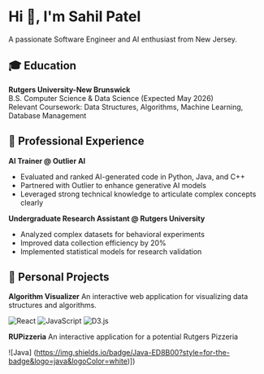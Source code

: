 # Hi 👋, I'm Sahil Patel

A passionate Software Engineer and AI enthusiast from New Jersey.

## 🎓 Education
**Rutgers University-New Brunswick**  
B.S. Computer Science & Data Science (Expected May 2026)  
Relevant Coursework: Data Structures, Algorithms, Machine Learning, Database Management  

## 💼 Professional Experience
**AI Trainer @ Outlier AI**
- Evaluated and ranked AI-generated code in Python, Java, and C++
- Partnered with Outlier to enhance generative AI models
- Leveraged strong technical knowledge to articulate complex concepts clearly  

**Undergraduate Research Assistant @ Rutgers University**
- Analyzed complex datasets for behavioral experiments  
- Improved data collection efficiency by 20%  
- Implemented statistical models for research validation  

## 🚀 Personal Projects
**Algorithm Visualizer**
An interactive web application for visualizing data structures and algorithms.  

![React](https://img.shields.io/badge/React-20232A?style=for-the-badge&logo=react&logoColor=61DAFB)
![JavaScript](https://img.shields.io/badge/JavaScript-F7DF1E?style=for-the-badge&logo=javascript&logoColor=black)
![D3.js](https://img.shields.io/badge/D3.js-F9A03C?style=for-the-badge&logo=d3.js&logoColor=white)

**RUPizzeria**
An interactive application for a potential Rutgers Pizzeria

![Java] (https://img.shields.io/badge/Java-ED8B00?style=for-the-badge&logo=java&logoColor=white)])
